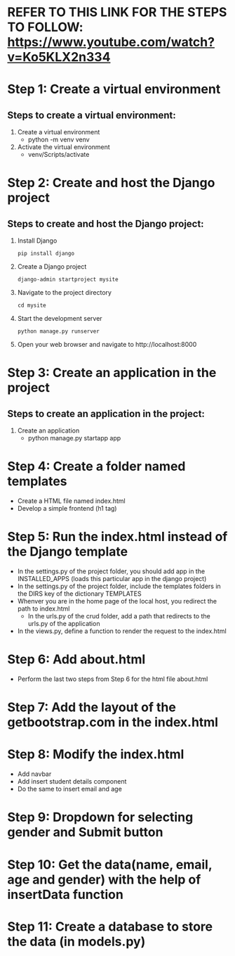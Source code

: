 # REFER TO THIS LINK FOR THE STEPS TO FOLLOW: https://www.youtube.com/watch?v=Ko5KLX2n334

# Step 1: Create a virtual environment
## Steps to create a virtual environment:
1) Create a virtual environment
    - python -m venv venv
2) Activate the virtual environment
    - venv/Scripts/activate
# Step 2: Create and host the Django project
## Steps to create and host the Django project:
1) Install Django

    ```
    pip install django
    ```
2) Create a Django project

    ```
    django-admin startproject mysite
    ```
3) Navigate to the project directory

    ```
    cd mysite
    ```
4) Start the development server

    ```
    python manage.py runserver
    ```
7) Open your web browser and navigate to http://localhost:8000
# Step 3: Create an application in the project
## Steps to create an application in the project:
1) Create an application
    - python manage.py startapp app
# Step 4: Create a folder named templates
- Create a HTML file named index.html
- Develop a simple frontend (h1 tag)
# Step 5: Run the index.html instead of the Django template
- In the settings.py of the project folder, you should add app in the INSTALLED_APPS (loads this particular app in the django project)
- In the settings.py of the project folder, include the templates folders in the DIRS key of the dictionary TEMPLATES
- Whenver you are in the home page of the local host, you redirect the path to index.html
    - In the urls.py of the crud folder, add a path that redirects to the urls.py of the application
- In the views.py, define a function to render the request to the index.html 
# Step 6: Add about.html
- Perform the last two steps from Step 6 for the html file about.html
# Step 7: Add the layout of the getbootstrap.com in the index.html
# Step 8: Modify the index.html
- Add navbar
- Add insert student details component
- Do the same to insert email and age
# Step 9: Dropdown for selecting gender and Submit button
# Step 10: Get the data(name, email, age and gender) with the help of insertData function
# Step 11: Create a database to store the data (in models.py)